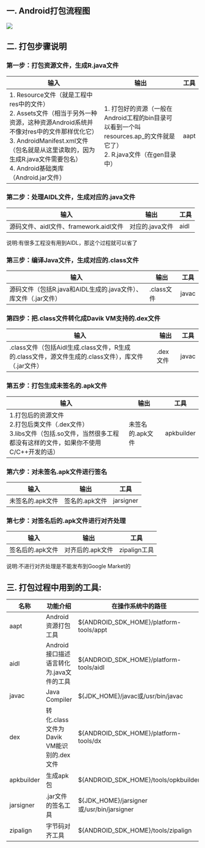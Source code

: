 ## 一. Android打包流程图

![](./img/package.png)



## 二. 打包步骤说明

### 第一步：打包资源文件，生成R.java文件
输入|输出|工具
----|----|----
1. Resource文件（就是工程中res中的文件）<br>2. Assets文件（相当于另外一种资源，这种资源Android系统并不像对res中的文件那样优化它）<br>3. AndroidManifest.xml文件（包名就是从这里读取的，因为生成R.java文件需要包名）<br>4. Android基础类库（Android.jar文件）| 1. 打包好的资源（一般在Android工程的bin目录可以看到一个叫resources.ap_的文件就是它了）<br>2. R.java文件（在gen目录中）|aapt

### 第二步：处理AIDL文件，生成对应的.java文件
输入|输出|工具
----|----|----
源码文件、aidl文件、framework.aidl文件|对应的.java文件|aidl

说明:有很多工程没有用到AIDL，那这个过程就可以省了

### 第三步：编译Java文件，生成对应的.class文件

输入|输出|工具
----|----|----
源码文件（包括R.java和AIDL生成的.java文件）、库文件（.jar文件）|.class文件|javac

### 第四步：把.class文件转化成Davik VM支持的.dex文件

输入|输出|工具
----|----|----
.class文件（包括Aidl生成.class文件，R生成的.class文件，源文件生成的.class文件），库文件（.jar文件）|.dex文件|javac

### 第五步：打包生成未签名的.apk文件

输入|输出|工具
----|----|----
1.打包后的资源文件<br>2.打包后类文件（.dex文件）<br>3.libs文件（包括.so文件，当然很多工程都没有这样的文件，如果你不使用C/C++开发的话）|未签名的.apk文件|apkbuilder

### 第六步：对未签名.apk文件进行签名

输入|输出|工具
----|----|----
未签名的.apk文件|签名的.apk文件|jarsigner

### 第七步：对签名后的.apk文件进行对齐处理

输入|输出|工具
----|----|----
签名后的.apk文件|对齐后的.apk文件|zipalign工具

说明:不进行对齐处理是不能发布到Google Market的


## 三. 打包过程中用到的工具:

名称|功能介绍|在操作系统中的路径
----|----|----
aapt|Android资源打包工具|${ANDROID_SDK_HOME}/platform-tools/appt 
aidl|Android接口描述语言转化为.java文件的工具|${ANDROID_SDK_HOME}/platform-tools/aidl
javac|Java Compiler|${JDK_HOME}/javac或/usr/bin/javac
dex|转化.class文件为Davik VM能识别的.dex文件| ${ANDROID_SDK_HOME}/platform-tools/dx
apkbuilder|生成apk包|${ANDROID_SDK_HOME}/tools/opkbuilder
jarsigner|.jar文件的签名工具|${JDK_HOME}/jarsigner或/usr/bin/jarsigner
zipalign|字节码对齐工具|${ANDROID_SDK_HOME}/tools/zipalign


